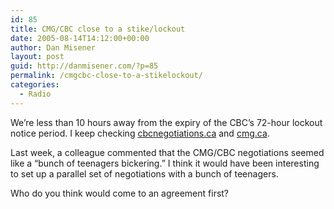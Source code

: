 ```yaml
---
id: 85
title: CMG/CBC close to a stike/lockout
date: 2005-08-14T14:12:00+00:00
author: Dan Misener
layout: post
guid: http://danmisener.com/?p=85
permalink: /cmgcbc-close-to-a-stikelockout/
categories:
  - Radio
---
```

We&#8217;re less than 10 hours away from the expiry of the CBC&#8217;s 72-hour lockout notice period. I keep checking [cbcnegotiations.ca](http://www.cbcnegotiations.ca) and [cmg.ca](http://www.cmg.ca).

Last week, a colleague commented that the CMG/CBC negotiations seemed like a &#8220;bunch of teenagers bickering.&#8221; I think it would have been interesting to set up a parallel set of negotiations with a bunch of teenagers.

Who do you think would come to an agreement first?